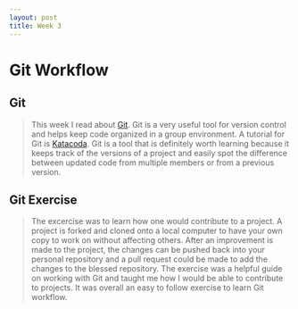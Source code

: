 ```yaml
---
layout: post
title: Week 3
---
```


# Git Workflow

## Git

> This week I read about [Git](https://git-scm.com/book/en/v2). Git is a very useful
> tool for version control and helps keep code organized in a group environment.
> A tutorial for Git is [Katacoda](https://www.katacoda.com/courses/git).
> Git is a tool that is definitely worth learning because it keeps track
> of the versions of a project and easily spot the difference between updated code
> from multiple members or from a previous version.

## Git Exercise

> The excercise was to learn how one would contribute to a project. A project is forked and cloned onto
> a local computer to have your own copy to work on without affecting others. After an improvement is made
> to the project, the changes can be pushed back into your personal repository and a pull request could be made
> to add the changes to the blessed repository.
> The exercise was a helpful guide on working with Git and taught me how I would be able to contribute to projects.
> It was overall an easy to follow exercise to learn Git workflow.
